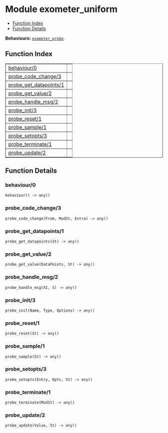 

# Module exometer_uniform #
* [Function Index](#index)
* [Function Details](#functions)

__Behaviours:__ [`exometer_probe`](exometer_probe.md).

<a name="index"></a>

## Function Index ##


<table width="100%" border="1" cellspacing="0" cellpadding="2" summary="function index"><tr><td valign="top"><a href="#behaviour-0">behaviour/0</a></td><td></td></tr><tr><td valign="top"><a href="#probe_code_change-3">probe_code_change/3</a></td><td></td></tr><tr><td valign="top"><a href="#probe_get_datapoints-1">probe_get_datapoints/1</a></td><td></td></tr><tr><td valign="top"><a href="#probe_get_value-2">probe_get_value/2</a></td><td></td></tr><tr><td valign="top"><a href="#probe_handle_msg-2">probe_handle_msg/2</a></td><td></td></tr><tr><td valign="top"><a href="#probe_init-3">probe_init/3</a></td><td></td></tr><tr><td valign="top"><a href="#probe_reset-1">probe_reset/1</a></td><td></td></tr><tr><td valign="top"><a href="#probe_sample-1">probe_sample/1</a></td><td></td></tr><tr><td valign="top"><a href="#probe_setopts-3">probe_setopts/3</a></td><td></td></tr><tr><td valign="top"><a href="#probe_terminate-1">probe_terminate/1</a></td><td></td></tr><tr><td valign="top"><a href="#probe_update-2">probe_update/2</a></td><td></td></tr></table>


<a name="functions"></a>

## Function Details ##

<a name="behaviour-0"></a>

### behaviour/0 ###

`behaviour() -> any()`

<a name="probe_code_change-3"></a>

### probe_code_change/3 ###

`probe_code_change(From, ModSt, Extra) -> any()`

<a name="probe_get_datapoints-1"></a>

### probe_get_datapoints/1 ###

`probe_get_datapoints(St) -> any()`

<a name="probe_get_value-2"></a>

### probe_get_value/2 ###

`probe_get_value(DataPoints, St) -> any()`

<a name="probe_handle_msg-2"></a>

### probe_handle_msg/2 ###

`probe_handle_msg(X1, S) -> any()`

<a name="probe_init-3"></a>

### probe_init/3 ###

`probe_init(Name, Type, Options) -> any()`

<a name="probe_reset-1"></a>

### probe_reset/1 ###

`probe_reset(St) -> any()`

<a name="probe_sample-1"></a>

### probe_sample/1 ###

`probe_sample(St) -> any()`

<a name="probe_setopts-3"></a>

### probe_setopts/3 ###

`probe_setopts(Entry, Opts, St) -> any()`

<a name="probe_terminate-1"></a>

### probe_terminate/1 ###

`probe_terminate(ModSt) -> any()`

<a name="probe_update-2"></a>

### probe_update/2 ###

`probe_update(Value, St) -> any()`

